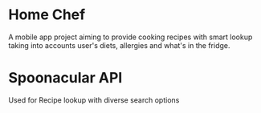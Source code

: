 # Home Chef

A mobile app project aiming to provide cooking recipes with smart lookup taking into accounts user's diets, allergies and what's in the fridge.

# Spoonacular API
Used for Recipe lookup with diverse search options

